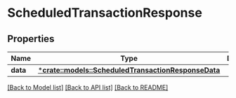 # ScheduledTransactionResponse

## Properties

Name | Type | Description | Notes
------------ | ------------- | ------------- | -------------
**data** | [***crate::models::ScheduledTransactionResponseData**](ScheduledTransactionResponse_data.md) |  | 

[[Back to Model list]](../README.md#documentation-for-models) [[Back to API list]](../README.md#documentation-for-api-endpoints) [[Back to README]](../README.md)


